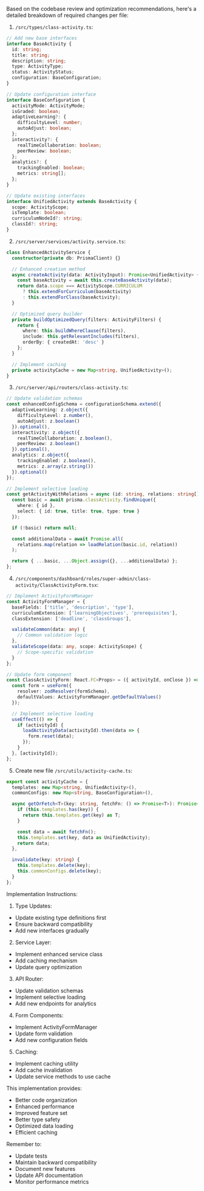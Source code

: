Based on the codebase review and optimization recommendations, here's a detailed breakdown of required changes per file:

1. `/src/types/class-activity.ts`:
```typescript
// Add new base interfaces
interface BaseActivity {
  id: string;
  title: string;
  description: string;
  type: ActivityType;
  status: ActivityStatus;
  configuration: BaseConfiguration;
}

// Update configuration interface
interface BaseConfiguration {
  activityMode: ActivityMode;
  isGraded: boolean;
  adaptiveLearning?: {
    difficultyLevel: number;
    autoAdjust: boolean;
  };
  interactivity?: {
    realTimeCollaboration: boolean;
    peerReview: boolean;
  };
  analytics?: {
    trackingEnabled: boolean;
    metrics: string[];
  };
}

// Update existing interfaces
interface UnifiedActivity extends BaseActivity {
  scope: ActivityScope;
  isTemplate: boolean;
  curriculumNodeId?: string;
  classId?: string;
}
```

2. `/src/server/services/activity.service.ts`:
```typescript
class EnhancedActivityService {
  constructor(private db: PrismaClient) {}

  // Enhanced creation method
  async createActivity(data: ActivityInput): Promise<UnifiedActivity> {
    const baseActivity = await this.createBaseActivity(data);
    return data.scope === ActivityScope.CURRICULUM 
      ? this.extendForCurriculum(baseActivity)
      : this.extendForClass(baseActivity);
  }

  // Optimized query builder
  private buildOptimizedQuery(filters: ActivityFilters) {
    return {
      where: this.buildWhereClause(filters),
      include: this.getRelevantIncludes(filters),
      orderBy: { createdAt: 'desc' }
    };
  }

  // Implement caching
  private activityCache = new Map<string, UnifiedActivity>();
}
```

3. `/src/server/api/routers/class-activity.ts`:
```typescript
// Update validation schemas
const enhancedConfigSchema = configurationSchema.extend({
  adaptiveLearning: z.object({
    difficultyLevel: z.number(),
    autoAdjust: z.boolean()
  }).optional(),
  interactivity: z.object({
    realTimeCollaboration: z.boolean(),
    peerReview: z.boolean()
  }).optional(),
  analytics: z.object({
    trackingEnabled: z.boolean(),
    metrics: z.array(z.string())
  }).optional()
});

// Implement selective loading
const getActivityWithRelations = async (id: string, relations: string[]) => {
  const basic = await prisma.classActivity.findUnique({
    where: { id },
    select: { id: true, title: true, type: true }
  });

  if (!basic) return null;

  const additionalData = await Promise.all(
    relations.map(relation => loadRelation(basic.id, relation))
  );

  return { ...basic, ...Object.assign({}, ...additionalData) };
};
```

4. `/src/components/dashboard/roles/super-admin/class-activity/ClassActivityForm.tsx`:
```typescript
// Implement ActivityFormManager
const ActivityFormManager = {
  baseFields: ['title', 'description', 'type'],
  curriculumExtension: ['learningObjectives', 'prerequisites'],
  classExtension: ['deadline', 'classGroups'],

  validateCommon(data: any) {
    // Common validation logic
  },
  validateScope(data: any, scope: ActivityScope) {
    // Scope-specific validation
  }
};

// Update form component
const ClassActivityForm: React.FC<Props> = ({ activityId, onClose }) => {
  const form = useForm({
    resolver: zodResolver(formSchema),
    defaultValues: ActivityFormManager.getDefaultValues()
  });

  // Implement selective loading
  useEffect(() => {
    if (activityId) {
      loadActivityData(activityId).then(data => {
        form.reset(data);
      });
    }
  }, [activityId]);
};
```

5. Create new file `/src/utils/activity-cache.ts`:
```typescript
export const activityCache = {
  templates: new Map<string, UnifiedActivity>(),
  commonConfigs: new Map<string, BaseConfiguration>(),

  async getOrFetch<T>(key: string, fetchFn: () => Promise<T>): Promise<T> {
    if (this.templates.has(key)) {
      return this.templates.get(key) as T;
    }

    const data = await fetchFn();
    this.templates.set(key, data as UnifiedActivity);
    return data;
  },

  invalidate(key: string) {
    this.templates.delete(key);
    this.commonConfigs.delete(key);
  }
};
```

Implementation Instructions:

1. Type Updates:
- Update existing type definitions first
- Ensure backward compatibility
- Add new interfaces gradually

2. Service Layer:
- Implement enhanced service class
- Add caching mechanism
- Update query optimization

3. API Router:
- Update validation schemas
- Implement selective loading
- Add new endpoints for analytics

4. Form Components:
- Implement ActivityFormManager
- Update form validation
- Add new configuration fields

5. Caching:
- Implement caching utility
- Add cache invalidation
- Update service methods to use cache

This implementation provides:
- Better code organization
- Enhanced performance
- Improved feature set
- Better type safety
- Optimized data loading
- Efficient caching

Remember to:
- Update tests
- Maintain backward compatibility
- Document new features
- Update API documentation
- Monitor performance metrics
